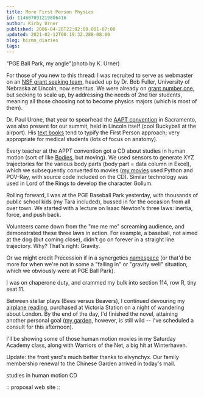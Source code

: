 ```yaml
---
title: More First Person Physics
id: 114607091219806416
author: Kirby Urner
published: 2006-04-26T22:02:00.001-07:00
updated: 2021-02-12T00:19:32.288-08:00
blog: bizmo_diaries
tags: 
---
```


[](http://photos1.blogger.com/blogger/1134/545/1600/pgepark.jpg)"PGE Ball Park, my angle"(photo by K. Urner)

For those of you new to this thread: I was recruited to serve as webmaster on an [NSF grant seeking team](https://web.archive.org/web/20060816001738/http://physics.unl.edu/~rpeg/First_Person_Physics/), headed up by Dr. Bob Fuller, University of Nebraska at Lincoln, now emeritus. We were already on [grant number one](http://www.doane.edu/dept_pages/phy/hpp/index.htm), but seeking to scale up, by addressing the needs of 2nd tier students, meaning all those choosing not to become physics majors (which is most of them).

Dr. Paul Urone, that year to spearhead the [AAPT convention](http://www.aapt.org/) in Sacramento, was also present for our summit, held in Lincoln itself (cool Buckyball at the airport). His [text books](http://www.amazon.com/gp/product/0534376886/102-8834637-6402554) tend to typify the First Person approach; very appropriate for medical students (lots of focus on anatomy).

Every teacher at the APPT convention got a CD about studies in human motion (sort of like [Bodies](http://mybizmo.blogspot.com/2006/04/natural-science.html), but moving). We used sensors to generate XYZ trajectories for the various body parts (body part = data column in Excel), which we subsequently converted to movies ([my movies](https://youtu.be/3WehC6LxZe8) used Python and POV-Ray, with source code included on the CD). Similar technology was used in Lord of the Rings to develop the character Gollum.

Rolling forward, I was at the PGE Baseball Park yesterday, with thousands of public school kids (my Tara included), bussed in for the occasion from all over town. We started with a lecture on Isaac Newton's three laws: inertia, force, and push back.

Volunteers came down from the "me me me" screaming audience, and demonstrated these three laws in action. For example, a baseball, not aimed at the dog (but coming close), didn't go on forever in a straight line trajectory. Why? That's right: Gravity.

Or we might credit Precession if in a synergetics [namespace](http://worldgame.blogspot.com/2006/04/more-on-namespaces.html) (or that'd be more for when we're not in some a "falling in" or "gravity well" situation, which we obviously were at PGE Ball Park).

I was on chaperone duty, and crammed my bulk into section 114, row R, tiny seat 11.

Between stellar plays (Bees versus Beavers), I continued devouring my [airplane reading](http://worldgame.blogspot.com/2006/04/home-to-pdx.html), purchased at Victoria Station on a night of wandering about London. By the end of the day, I'd finished the novel, attaining another personal goal ([my garden](http://mybizmo.blogspot.com/2006/04/our-wild-garden.html), however, is still wild -- I've scheduled a consult for this afternoon).

I'll be showing some of those human motion movies in my Saturday Academy class, along with Warriors of the Net, a big hit at Winterhaven.

Update: the front yard's much better thanks to elvynchyx. Our family membership renewal to the Chinese Garden arrived in today's mail.

[](http://photos1.blogger.com/blogger/1134/545/1600/fpp.jpg) studies in human motion CD

:: proposal web site ::